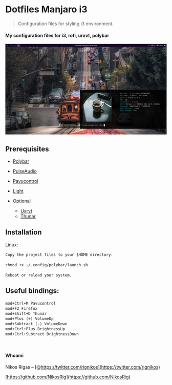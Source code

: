 # Dotfiles Manjaro i3
> Configuration files for styling i3 environment.

#### My configuration files for i3, rofi, urxvt, polybar
![](previewimg.png)

## Prerequisites

* [Polybar](https://github.com/polybar/polybar)
* [PulseAudio](https://www.freedesktop.org/wiki/Software/PulseAudio/)
* [Pavucontrol](https://github.com/pulseaudio/pavucontrol)
* [Light](https://github.com/haikarainen/light)

* Optional

    - [Uxrvt](https://github.com/exg/rxvt-unicode)
    - [Thunar](https://github.com/xfce-mirror/thunar)



## Installation

Linux:

```
Copy the project files to your $HOME directory.
 
chmod +x ~/.config/polybar/launch.sh
 
Reboot or reload your system.
```

## Useful bindings:

```
mod+Ctrl+M Pavucontrol
mod+F2 Firefox 
mod+Shift+D Thunar
mod+Plus (+) VolumeUp
mod+Subtract (-) VolumeDown
mod+Ctrl+Plus BrightnessUp
mod+Ctrl+Subtract BrightnessDown

 
```

  



#### Whoami

Nikos Rigas – [@https://twitter.com/rignikos](https://twitter.com/rignikos) 

[https://github.com/NikosRig](https://github.com/NikosRig)


